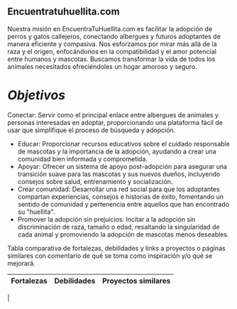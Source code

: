 ## Encuentratuhuellita.com


Nuestra misión en EncuentraTuHuellita.com es facilitar la adopción de perros y gatos callejeros, conectando albergues y futuros adoptantes de manera eficiente y compasiva. Nos esforzamos por mirar más allá de la raza y el origen, enfocándonos en la compatibilidad y el amor potencial entre humanos y mascotas. Buscamos transformar la vida de todos los animales necesitados ofreciéndoles un hogar amoroso y seguro.


# *Objetivos*
Conectar: Servir como el principal enlace entre albergues de animales y personas interesadas en adoptar, proporcionando una plataforma fácil de usar que simplifique el proceso de búsqueda y adopción.
- Educar: Proporcionar recursos educativos sobre el cuidado responsable de mascotas y la importancia de la adopción, ayudando a crear una comunidad bien informada y comprometida.
- Apoyar: Ofrecer un sistema de apoyo post-adopción para asegurar una transición suave para las mascotas y sus nuevos dueños, incluyendo consejos sobre salud, entrenamiento y socialización.
- Crear comunidad: Desarrollar una red social para que los adoptantes compartan experiencias, consejos e historias de éxito, fomentando un sentido de comunidad y pertenencia entre aquellos que han encontrado su "huellita".
- Promover la adopción sin prejuicios: Incitar a la adopción sin discriminación de raza, tamaño o edad, resaltando la singularidad de cada animal y promoviendo la adopción de mascotas menos deseables.


Tabla comparativa de fortalezas, debilidades y links a proyectos o páginas similares con comentario de qué se toma como inspiración y/o qué se mejorará. 



| Fortalezas | Debilidades | Proyectos similares |
|------------|-------------|---------------------|
|



 

 
